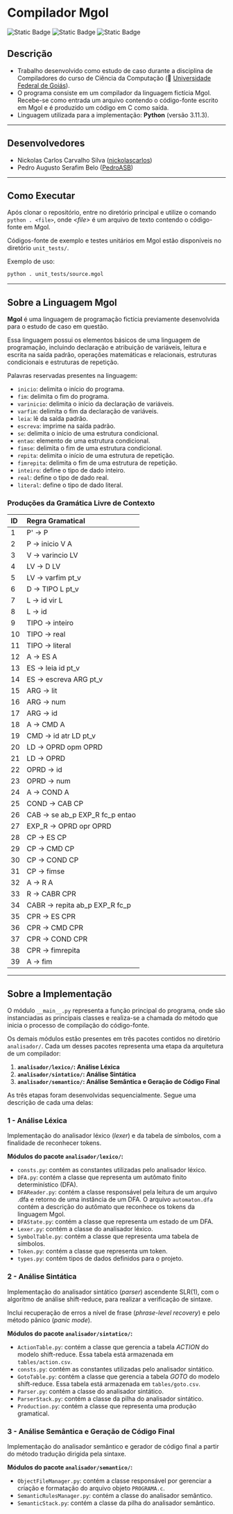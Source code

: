 # Compilador Mgol
![Static Badge](https://img.shields.io/badge/python-blue?style=for-the-badge&logo=python&logoColor=white&color=4B8BBE)
![Static Badge](https://img.shields.io/badge/stable-gray?style=for-the-badge&label=status&color=66c100)
![Static Badge](https://img.shields.io/badge/compiler_--_lexer_--_parser-gray?style=for-the-badge&label=topics&color=ef8b23)


## Descrição
- Trabalho desenvolvido como estudo de caso durante a disciplina de Compiladores do curso de Ciência da Computação (:school: [Universidade Federal de Goiás](<https://ufg.br/>)).
- O programa consiste em um compilador da linguagem fictícia Mgol. Recebe-se como entrada um arquivo contendo o código-fonte escrito em Mgol e é produzido um código em C como saída.
- Linguagem utilizada para a implementação: **Python** (versão 3.11.3).


---
## Desenvolvedores
- Nickolas Carlos Carvalho Silva ([nickolascarlos](<https://github.com/nickolascarlos>))
- Pedro Augusto Serafim Belo ([PedroASB](<https://github.com/PedroASB>))


---
## Como Executar
Após clonar o repositório, entre no diretório principal e utilize o comando `python . <file>`, onde _\<file\>_ é um arquivo de texto contendo o código-fonte em Mgol.

Códigos-fonte de exemplo e testes unitários em Mgol estão disponíveis no diretório `unit_tests/`.

Exemplo de uso:
```bash
python . unit_tests/source.mgol
```

---
## Sobre a Linguagem Mgol
**Mgol** é uma linguagem de programação fictícia previamente desenvolvida para o estudo de caso em questão.

Essa linguagem possui os elementos básicos de uma linguagem de programação, incluindo declaração e atribuição de variáveis, leitura e escrita na saída padrão, operações matemáticas e relacionais, estruturas condicionais e estruturas de repetição.

Palavras reservadas presentes na linguagem:
- `inicio`: delimita o início do programa.
- `fim`: delimita o fim do programa.
- `varinicio`: delimita o início da declaração de variáveis.
- `varfim`: delimita o fim da declaração de variáveis.
- `leia`: lê da saída padrão.
- `escreva`: imprime na saída padrão.
- `se`: delimita o início de uma estrutura condicional.
- `entao`: elemento de uma estrutura condicional.
- `fimse`: delimita o fim de uma estrutura condicional.
- `repita`: delimita o início de uma estrutura de repetição.
- `fimrepita`: delimita o fim de uma estrutura de repetição.
- `inteiro`: define o tipo de dado inteiro.
- `real`: define o tipo de dado real.
- `literal`: define o tipo de dado literal.

### Produções da Gramática Livre de Contexto

ID | Regra Gramatical
:--- | :---
1 | P'  → P
2 | P → inicio V A
3 | V → varincio LV
4 | LV → D LV
5 | LV → varfim pt_v
6 | D → TIPO L pt_v
7 | L → id vir L
8 | L → id
9 | TIPO → inteiro
10 | TIPO → real
11 | TIPO → literal
12 | A → ES A
13 | ES → leia id pt_v
14 | ES → escreva ARG pt_v
15 | ARG → lit
16 | ARG → num
17 | ARG → id
18 | A → CMD A
19 | CMD → id atr LD pt_v
20 | LD → OPRD opm OPRD
21 | LD → OPRD
22 | OPRD → id
23 | OPRD → num
24 | A → COND A
25 | COND → CAB CP
26 | CAB → se ab_p EXP_R fc_p entao
27 | EXP_R → OPRD opr OPRD
28 | CP → ES CP
29 | CP → CMD CP
30 | CP → COND CP
31 | CP → fimse
32 | A → R A
33 | R → CABR CPR
34 | CABR  → repita ab_p EXP_R fc_p
35 | CPR → ES CPR
36 | CPR → CMD CPR
37 | CPR → COND CPR
38 | CPR → fimrepita
39 | A → fim


---
## Sobre a Implementação
O módulo `__main__.py` representa a função principal do programa, onde são instanciadas as principais classes e realiza-se a chamada do método que inicia o processo de compilação do código-fonte.

Os demais módulos estão presentes em três pacotes contidos no diretório `analisador/`. Cada um desses pacotes representa uma etapa da arquitetura de um compilador:

1. **`analisador/lexico/`: Análise Léxica**
2. **`analisador/sintatico/`: Análise Sintática**
3. **`analisador/semantico/`: Análise Semântica e Geração de Código Final**

As três etapas foram desenvolvidas sequencialmente. Segue uma descrição de cada uma delas:

### 1 - Análise Léxica
Implementação do analisador léxico (_lexer_) e da tabela de símbolos, com a finalidade de reconhecer tokens.

**Módulos do pacote `analisador/lexico/`:**
- `consts.py`: contém as constantes utilizadas pelo analisador léxico.
- `DFA.py`: contém a classe que representa um autômato finito determinístico (DFA).
- `DFAReader.py`: contém a classe responsável pela leitura de um arquivo .dfa e retorno de uma instância de um DFA. O arquivo `automaton.dfa` contém a descrição do autômato que reconhece os tokens da linguagem Mgol.
- `DFAState.py`: contém a classe que representa um estado de um DFA.
- `Lexer.py`: contém a classe do analisador léxico.
- `SymbolTable.py`: contém a classe que representa uma tabela de símbolos.
- `Token.py`: contém a classe que representa um token.
- `types.py`: contém tipos de dados definidos para o projeto.


### 2 - Análise Sintática
Implementação do analisador sintático (_parser_) ascendente SLR(1), com o algoritmo de análise shift-reduce, para realizar a verificação de sintaxe.

Inclui recuperação de erros a nível de frase (_phrase-level recovery_) e pelo método pânico (_panic mode_).

**Módulos do pacote `analisador/sintatico/`:**
- `ActionTable.py`: contém a classe que gerencia a tabela _ACTION_ do modelo shift-reduce. Essa tabela está armazenada em `tables/action.csv`.
- `consts.py`: contém as constantes utilizadas pelo analisador sintático.
- `GotoTable.py`: contém a classe que gerencia a tabela _GOTO_ do modelo shift-reduce. Essa tabela está armazenada em `tables/goto.csv`.
- `Parser.py`: contém a classe do analisador sintático.
- `ParserStack.py`: contém a classe da pilha do analisador sintático.
- `Production.py`: contém a classe que representa uma produção gramatical.


### 3 - Análise Semântica e Geração de Código Final
Implementação do analisador semântico e gerador de código final a partir do método tradução dirigida pela sintaxe.

**Módulos do pacote `analisador/semantico/`:**
- `ObjectFileManager.py`: contém a classe responsável por gerenciar a criação e formatação do arquivo objeto `PROGRAMA.c`.
- `SemanticRulesManager.py`: contém a classe do analisador semântico.
- `SemanticStack.py`: contém a classe da pilha do analisador semântico.